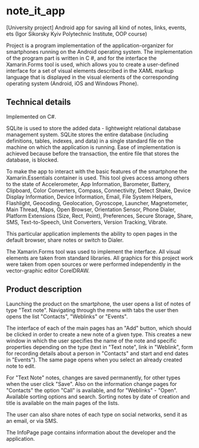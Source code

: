 # note_it_app
[University project] Android app for saving all kind of notes, links, events, ets (Igor Sikorsky Kyiv Polytechnic Institute, OOP course)

Project is a program implementation of the application-organizer for smartphones running on the Android operating system. The implementation of the program part is written in C #, and for the interface the Xamarin.Forms tool is used, which allows you to create a user-defined interface for a set of visual elements described in the XAML markup language that is displayed in the visual elements of the corresponding operating system (Android, iOS and Windows Phone).

## Technical details
Implemented on C#.

SQLite is used to store the added data - lightweight relational database management system.  SQLite stores the entire database (including definitions, tables, indexes, and data) in a single standard file on the machine on which the application is running. Ease of implementation is achieved because before the transaction, the entire file that stores the database, is blocked. 

To make the app to interact with the basic features of the smartphone the Xamarin.Essentials container is used. This tool gives access among others to the state of Accelerometer, App Information, Barometer, Battery, Clipboard, Color Converters, Compass, Connectivity, Detect Shake, Device Display Information, Device Information, Email, File System Helpers, Flashlight, Geocoding, Geolocation, Gyroscope, Launcher, Magnetometer, Main Thread, Maps, Open Browser, Orientation Sensor, Phone Dialer, Platform Extensions (Size, Rect, Point), Preferences, Secure Storage, Share, SMS, Text-to-Speech, Unit Converters, Version Tracking, Vibrate. 

This particular application implements the ability to open pages in the default browser, share notes or switch to Dialer. 

The Xamarin.Forms tool was used to implement the interface. All visual elements are taken from standard libraries. All graphics for this project work were taken from open sources or were performed independently in the vector-graphic editor CorelDRAW.

## Product description
Launching the product on the smartphone, the user opens a list of notes of type "Text note". Navigating through the menu with tabs the user then opens the list "Contacts", "Weblinks" or "Events".

The interface of each of the main pages has an "Add" button, which should be clicked in order to create a new note of a given type. This creates a new window in which the user specifies the name of the note and specific properties depending on the type (text in "Text note", link in "Weblink", form for recording details about a person in "Contacts" and start and end dates in "Events"). The same page opens when you select an already created note to edit.

For "Text Note" notes, changes are saved permanently, for other types when the user click "Save". Also on the information change pages for "Contacts" the option "Call" is available, and for "Weblinks" - "Open". Available sorting options and search. Sorting notes by date of creation and title is available on the main pages of the lists.

The user can also share notes of each type on social networks, send it as an email, or via SMS.

The InfoPage page contains information about the developer and the application.
